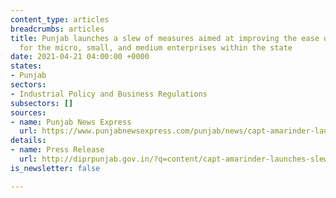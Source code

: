 ```yaml
---
content_type: articles
breadcrumbs: articles
title: Punjab launches a slew of measures aimed at improving the ease of doing business
  for the micro, small, and medium enterprises within the state
date: 2021-04-21 04:00:00 +0000
states:
- Punjab
sectors:
- Industrial Policy and Business Regulations
subsectors: []
sources:
- name: Punjab News Express
  url: https://www.punjabnewsexpress.com/punjab/news/capt-amarinder-launches-slew-of-key-reforms-to-transform-punjab-into-global-lighthouse-for-ease-of-doing-business-for-ms-135717
details:
- name: Press Release
  url: http://diprpunjab.gov.in/?q=content/capt-amarinder-launches-slew-key-reforms-transform-punjab-global-lighthouse-ease-doing
is_newsletter: false

---
```

